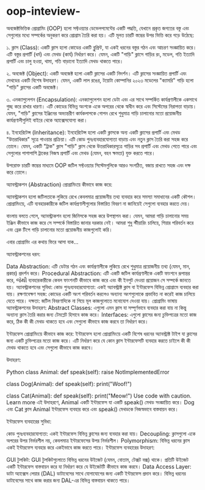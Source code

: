 # oop-inteview-

অবজেক্টভিত্তিক প্রোগ্রামিং (OOP) হলো সফ্টওয়্যার ডেভেলপমেন্টের একটি পদ্ধতি, যেখানে প্রকৃত জগতের বস্তু এবং সেগুলোর মধ্যে সম্পর্কের অনুকরণ করে প্রোগ্রাম তৈরি করা হয়। এটি মূলত চারটি স্তম্ভের উপর ভিত্তি করে গড়ে উঠেছে:

১. ক্লাস (Class): একটি ক্লাস হলো কোডের একটি ব্লুপ্রিন্ট, যা একই ধরনের বস্তুর গঠন এবং আচরণ সংজ্ঞায়িত করে। এটি বস্তুর প্রপার্টি (ধর্ম) এবং মেথড (কার্য) নির্ধারণ করে। যেমন, একটি "গাড়ি" ক্লাসে গাড়ির রং, মডেল, গতি ইত্যাদি প্রপার্টি এবং চালু হওয়া, থামা, গতি বাড়ানো ইত্যাদি মেথড থাকতে পারে।

২. অবজেক্ট (Object): একটি অবজেক্ট হলো একটি ক্লাসের একটি নিদর্শন। এটি ক্লাসের সংজ্ঞায়িত প্রপার্টি এবং মেথডের একটি বিশেষ উদাহরণ। যেমন, একটি লাল রঙের, টয়োটা কোম্পানির ২০২৩ মডেলের "ক্যামরি" গাড়ি হলো "গাড়ি" ক্লাসের একটি অবজেক্ট।

৩. এনক্যাপুলেশন (Encapsulation): এনক্যাপুলেশন হলো ডেটা এবং এর সাথে সম্পর্কিত কার্যপ্রণালীকে একসাথে গুচ্ছ করে রাখার ধারণা। এটি কোডের বিভিন্ন অংশকে একে অপরের থেকে স্বাধীন করে এবং সিস্টেমের নিরাপত্তা বাড়ায়। যেমন, "গাড়ি" ক্লাসের ইঞ্জিনের অভ্যন্তরীণ কার্যকলাপকে গোপন রেখে শুধুমাত্র গাড়ি চালানোর মতো প্রয়োজনীয় কার্যপ্রণালীগুলিই বাইরে থেকে অ্যাক্সেসযোগ্য করা।

৪. ইনহেরিটেন্স (Inheritance): ইনহেরিটেন্স হলো একটি ক্লাসকে অন্য একটি ক্লাসের প্রপার্টি এবং মেথড "উত্তরাধিকার" সূত্রে পাওয়ার প্রক্রিয়া। এটি কোড পুনঃব্যবহারযোগ্যতা বাড়ায় এবং নতুন ক্লাস তৈরি করা সহজ করে তোলে। যেমন, একটি "ট্রাক" ক্লাস "গাড়ি" ক্লাস থেকে উত্তরাধিকারসূত্রে গাড়ির সব প্রপার্টি এবং মেথড পেতে পারে এবং সেগুলোর পাশাপাশি ট্রাকের নিজস্ব প্রপার্টি এবং মেথড (যেমন, বহন ক্ষমতা) যুক্ত করতে পারে।

উপরোক্ত চারটি স্তম্ভের মাধ্যমে OOP জটিল সফ্টওয়্যার সিস্টেমগুলিকে আরও সংগঠিত, বজায় রাখতে সহজ এবং দক্ষ করে তোলে।


অ্যাবস্ট্রাকশন (Abstraction) প্রোগ্রামিংয়ে কীভাবে কাজ করে:

অ্যাবস্ট্রাকশন হলো জটিলতাকে লুকিয়ে রেখে কেবলমাত্র প্রয়োজনীয় তথ্য ব্যবহার করে সমস্যা সমাধানের একটি কৌশল। প্রোগ্রামিংয়ে, এটি ব্যবহারকারীকে জটিল কার্যপ্রণালীগুলোর বিস্তারিত বিবরণ না জানিয়েই সেগুলো ব্যবহার করতে দেয়।

বাংলায় বলতে গেলে, অ্যাবস্ট্রাকশন হলো জিনিসকে সহজ করে উপস্থাপন করা। যেমন, আমরা গাড়ি চালানোর সময় ইঞ্জিন কীভাবে কাজ করে সে সম্পর্কে বিস্তারিত জানার দরকার নেই। আমরা শুধু স্টীয়ারিং চালিয়ে, গিয়ার পরিবর্তন করে এবং ব্রেক টিপে গাড়ি চালানোর মতো প্রয়োজনীয় কাজগুলোই করি।

এবার প্রোগ্রামিং এর কথায় ফিরে আসা যাক...

অ্যাবস্ট্রাকশনের ধরন:

Data Abstraction: এটি ডেটার গঠন এবং কার্যপ্রণালীকে লুকিয়ে রেখে শুধুমাত্র প্রয়োজনীয় তথ্য (যেমন, মান, প্রকার) প্রদর্শন করে।
Procedural Abstraction: এটি একটি জটিল কার্যপ্রণালীকে একটি ফাংশনে রূপান্তর করে, જેથી ব্যবহারকারীকে কেবল ফাংশনটি কীভাবে কাজ করে এবং কী ইনপুট দেওয়া প্রয়োজন সে সম্পর্কে জানতে হয়।
অ্যাবস্ট্রাকশনের সুবিধা:
কোড পুনঃব্যবহারযোগ্যতা: একই অ্যাবস্ট্রাক্ট ক্লাস বা ইন্টারফেস বিভিন্ন প্রোগ্রামে ব্যবহার করা যায়।
রক্ষণাবেক্ষণ সহজ: কোডের একটি অংশ পরিবর্তন করলেও অন্যান্য অংশগুলোকে প্রভাবিত না করেই কাজ চালিয়ে যেতে পারে।
দক্ষতা: জটিল বিবরণাদিকে না গিয়ে মূল কাজগুলোতে মনোযোগ দেওয়া যায়।
প্রোগ্রামিং ভাষায় অ্যাবস্ট্রাকশনের উদাহরণ:
Abstract Classes: এগুলো এমন ক্লাস যা সম্পূর্ণভাবে ব্যবহার করা যায় না কিন্তু অন্যান্য ক্লাস তৈরি করার জন্য টেমপ্লেট হিসাবে কাজ করে।
Interfaces: এগুলো ক্লাসের জন্য চুক্তিপত্রের মতো কাজ করে, ঠিক কী কী মেথড থাকতে হবে এবং সেগুলো কীভাবে কাজ করবে তা নির্ধারণ করে।





ইন্টারফেস প্রোগ্রামিংয়ে কীভাবে কাজ করে:
ইন্টারফেস হলো প্রোগ্রামিংয়ে একটি বিশেষ ধরনের অ্যাবস্ট্রাক্ট টাইপ যা ক্লাসের জন্য একটি চুক্তিপত্রের মতো কাজ করে। এটি নির্ধারণ করে যে কোন ক্লাস ইন্টারফেসটি ব্যবহার করতে চাইলে কী কী মেথড থাকতে হবে এবং সেগুলো কীভাবে কাজ করবে।

উদাহরণ:

Python
class Animal:
    def speak(self):
        raise NotImplementedError

class Dog(Animal):
    def speak(self):
        print("Woof!")

class Cat(Animal):
    def speak(self):
        print("Meow!")
Use code with caution. Learn more
এই উদাহরণে, Animal একটি ইন্টারফেস যা একটি speak() মেথড সংজ্ঞায়িত করে। Dog এবং Cat ক্লাস Animal ইন্টারফেস ব্যবহার করে এবং speak() মেথডকে নিজস্বভাবে বাস্তবায়ন করে।

ইন্টারফেস ব্যবহারের সুবিধা:

কোড পুনঃব্যবহারযোগ্যতা: একই ইন্টারফেস বিভিন্ন ক্লাসের জন্য ব্যবহার করা যায়।
Decoupling: ক্লাসগুলো একে অপরের উপর নির্ভরশীল নয়, কেবলমাত্র ইন্টারফেসের উপর নির্ভরশীল।
Polymorphism: বিভিন্ন ধরনের ক্লাস একই ইন্টারফেস ব্যবহার করে একইভাবে কাজ করতে পারে।
ইন্টারফেস ব্যবহারের উদাহরণ:

GUI টুলকিট: GUI টুলকিটগুলোতে বিভিন্ন ধরনের উইজেট (যেমন, বোতাম, টেক্সট বক্স) থাকে। প্রতিটি উইজেট একটি ইন্টারফেস বাস্তবায়ন করে যা নির্ধারণ করে যে উইজেটটি কীভাবে কাজ করবে।
Data Access Layer: ডাটা অ্যাক্সেস লেয়ার (DAL) ডাটাবেসের সাথে যোগাযোগের জন্য একটি ইন্টারফেস প্রদান করে। বিভিন্ন ধরনের ডাটাবেসের সাথে কাজ করার জন্য DAL-এর বিভিন্ন বাস্তবায়ন থাকতে পারে।
